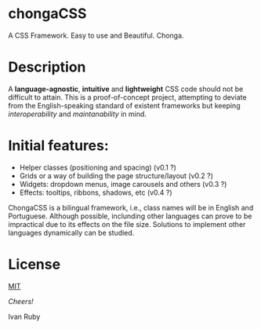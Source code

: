 chongaCSS
=========

A CSS Framework. Easy to use and Beautiful. Chonga.


Description
===========

A **language-agnostic**, **intuitive** and **lightweight** CSS code should not be difficult to attain.
This is a proof-of-concept project, attempting to deviate from the English-speaking standard of existent frameworks but keeping *interoperability* and *maintanability* in mind.


Initial features:
================

- Helper classes (positioning and spacing) (v0.1 ?)
- Grids or a way of building the page structure/layout (v0.2 ?)
- Widgets: dropdown menus, image carousels and others (v0.3 ?)
- Effects: tooltips, ribbons, shadows, etc (v0.4 ?)


ChongaCSS is a bilingual framework, i.e., class names will be in English and Portuguese.
Although possible, inclunding other languages can prove to be impractical due to its effects on the file size. Solutions to implement other languages dynamically can be studied.

License
=======
[MIT](https://raw.githubusercontent.com/ivanruby/chongacss/master/LICENSE)



*Cheers!*

Ivan Ruby
